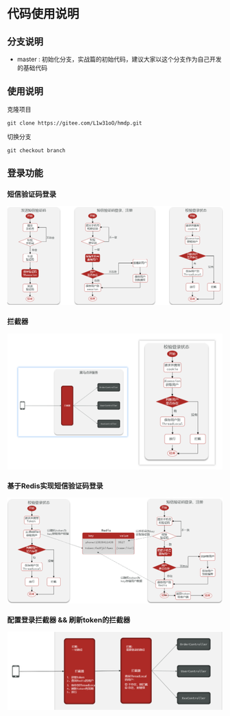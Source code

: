 # 代码使用说明

## 分支说明

- master : 初始化分支，实战篇的初始代码，建议大家以这个分支作为自己开发的基础代码

## 使用说明

克隆项目

```git
git clone https://gitee.com/L1w31oO/hmdp.git
```

切换分支

```git
git checkout branch
```
## 登录功能
### 短信验证码登录
![img.png](src/main/resources/note/img.png)
### 拦截器
![img2.png](src/main/resources/note/img2.png)
### 基于Redis实现短信验证码登录
![img3.png](src/main/resources/note/img3.png)
### 配置登录拦截器 && 刷新token的拦截器
![img4.png](src/main/resources/note/img4.png)